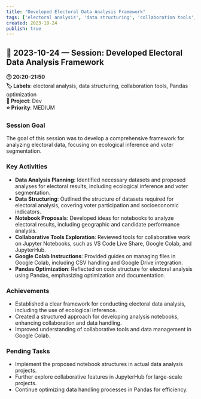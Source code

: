 ```yaml
---
title: "Developed Electoral Data Analysis Framework"
tags: ['electoral analysis', 'data structuring', 'collaboration tools', 'Pandas optimization']
created: 2023-10-24
publish: true
---
```


## 📅 2023-10-24 — Session: Developed Electoral Data Analysis Framework

**🕒 20:20–21:50**  
**🏷️ Labels**: electoral analysis, data structuring, collaboration tools, Pandas optimization  
**📂 Project**: Dev  
**⭐ Priority**: MEDIUM  


### Session Goal
The goal of this session was to develop a comprehensive framework for analyzing electoral data, focusing on ecological inference and voter segmentation.

### Key Activities
- **Data Analysis Planning**: Identified necessary datasets and proposed analyses for electoral results, including ecological inference and voter segmentation.
- **Data Structuring**: Outlined the structure of datasets required for electoral analysis, covering voter participation and socioeconomic indicators.
- **Notebook Proposals**: Developed ideas for notebooks to analyze electoral results, including geographic and candidate performance analysis.
- **Collaborative Tools Exploration**: Reviewed tools for collaborative work on Jupyter Notebooks, such as VS Code Live Share, Google Colab, and JupyterHub.
- **Google Colab Instructions**: Provided guides on managing files in Google Colab, including CSV handling and Google Drive integration.
- **Pandas Optimization**: Reflected on code structure for electoral analysis using Pandas, emphasizing optimization and documentation.

### Achievements
- Established a clear framework for conducting electoral data analysis, including the use of ecological inference.
- Created a structured approach for developing analysis notebooks, enhancing collaboration and data handling.
- Improved understanding of collaborative tools and data management in Google Colab.

### Pending Tasks
- Implement the proposed notebook structures in actual data analysis projects.
- Further explore collaborative features in JupyterHub for large-scale projects.
- Continue optimizing data handling processes in Pandas for efficiency.

